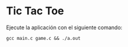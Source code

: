 # Tic Tac Toe

Ejecute la aplicación con el siguiente comando:

```
gcc main.c game.c && ./a.out
```

